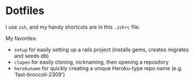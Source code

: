 # Dotfiles

I use `zsh`, and my handy shortcuts are in this `.zshrc` file. 

My favorites: 
- `setup` for easily setting up a rails project (installs gems, creates migrates and seeds db)
- `clopen` for easily cloning, nicknaming, then opening a repository 
- `herokuname` for quickly creating a unique Heroku-type repo name (e.g. 'fast-broccoli-2309')
